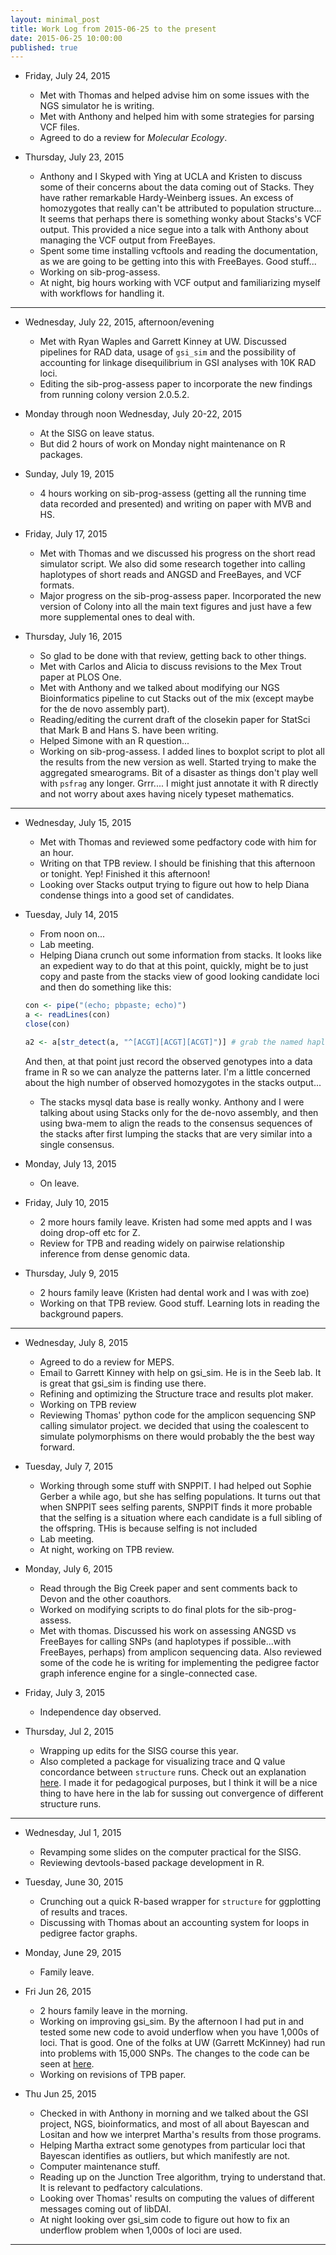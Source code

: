 ```yaml
---
layout: minimal_post
title: Work Log from 2015-06-25 to the present
date: 2015-06-25 10:00:00 
published: true
---
```


* Friday, July 24, 2015
    * Met with Thomas and helped advise him on some issues with the NGS simulator he is writing.
    * Met with Anthony and helped him with some strategies for parsing VCF files.
    * Agreed to do a review for _Molecular Ecology_.
    
    
* Thursday, July 23, 2015
    * Anthony and I Skyped with Ying at UCLA and Kristen to discuss some of their concerns about the
    data coming out of Stacks.  They have rather remarkable Hardy-Weinberg issues. An excess of homozygotes
    that really can't be attributed to population structure... It seems that perhaps there is something
    wonky about Stacks's VCF output.  This provided a nice segue into a talk with Anthony about managing the
    VCF output from FreeBayes.
    * Spent some time installing vcftools and reading the documentation, as we are going to be getting into
    this with FreeBayes.  Good stuff...
    * Working on sib-prog-assess.
    * At night, big hours working with VCF output and familiarizing myself with workflows for handling it.
    
----
    
* Wednesday, July 22, 2015, afternoon/evening
    * Met with Ryan Waples and Garrett Kinney at UW.  Discussed pipelines for RAD data, usage of `gsi_sim`
    and the possibility of accounting for linkage disequilibrium in GSI analyses with 10K RAD loci.
    * Editing the sib-prog-assess paper to incorporate the new findings from running colony version 2.0.5.2.

* Monday through noon Wednesday, July 20-22, 2015
    * At the SISG on leave status.  
    * But did 2 hours of work on Monday night maintenance on R packages.

* Sunday, July 19, 2015
    * 4 hours working on sib-prog-assess (getting all the running time data recorded and
    presented) and writing on paper with MVB and HS.  

* Friday, July 17, 2015
    * Met with Thomas and we discussed his progress on the short read simulator script. We also
    did some research together into calling haplotypes of short reads and ANGSD and FreeBayes, and 
    VCF formats.
    * Major progress on the sib-prog-assess paper.  Incorporated the new version of Colony into all the
    main text figures and just have a few more supplemental ones to deal with.

* Thursday, July 16, 2015
    * So glad to be done with that review, getting back to other things.
    * Met with Carlos and Alicia to discuss revisions to the Mex Trout paper at PLOS One.
    * Met with Anthony and we talked about modifying our NGS Bioinformatics pipeline to
    cut Stacks out of the mix (except maybe for the de novo assembly part).
    * Reading/editing the current draft of the closekin paper for StatSci that Mark B and Hans
    S. have been writing.
    * Helped Simone with an R question...
    * Working on sib-prog-assess. I added lines to boxplot script to plot all the results from the
    new version as well.  Started trying to make the aggregated smearograms.  Bit of a disaster
    as things don't play well with `psfrag` any longer.  Grrr.... I might just annotate it with
    R directly and not worry about axes having nicely typeset mathematics.
    

---- 

* Wednesday, July 15, 2015
    * Met with Thomas and reviewed some pedfactory code with him for an hour.
    * Writing on that TPB review.  I should be finishing that this afternoon or tonight. Yep!
    Finished it this afternoon!
    * Looking over Stacks output trying to figure out how to help Diana condense things into
    a good set of candidates.
 

* Tuesday, July 14, 2015
    * From noon on...
    * Lab meeting.
    * Helping Diana crunch out some information from stacks.  It looks like an expedient way to
    do that at this point, quickly, might be to just copy and paste from the stacks view of good
    looking candidate loci and then do something like this:
    
    ```r
    con <- pipe("(echo; pbpaste; echo)")
    a <- readLines(con)
    close(con)
    
    a2 <- a[str_detect(a, "^[ACGT][ACGT][ACGT]")] # grab the named haplotypes
    ```
    And then, at that point just record the observed genotypes into a data frame in R so we can
    analyze the patterns later.  I'm a little concerned about the high number of observed
    homozygotes in the stacks output...
    * The stacks mysql data base is really wonky.  Anthony and I were talking about using Stacks
    only for the de-novo assembly, and then using bwa-mem to align the reads to the consensus 
    sequences of the stacks after first lumping the stacks that are very similar into a single
    consensus.

* Monday, July 13, 2015
    * On leave.
    
* Friday, July 10, 2015
    * 2 more hours family leave.  Kristen had some med appts and I was doing drop-off etc for Z.
    * Review for TPB and reading widely on pairwise relationship inference from dense
      genomic data.

* Thursday, July 9, 2015
    * 2 hours family leave (Kristen had dental work and I was with zoe)
    * Working on that TPB review. Good stuff.  Learning lots in reading the background papers.

----

* Wednesday, July 8, 2015
    * Agreed to do a review for MEPS.
    * Email to Garrett Kinney with help on gsi_sim.  He is in the Seeb lab.  It is  great
    that gsi_sim is finding use there.
    * Refining and optimizing the Structure trace and results plot maker.
    * Working on TPB review
    * Reviewing Thomas' python code for the amplicon sequencing SNP calling simulator project.
      we decided that using the coalescent to simulate polymorphisms on there would probably
      the the best way forward.
    
    

* Tuesday, July 7, 2015
    * Working through some stuff with SNPPIT.  I had helped out Sophie Gerber a while ago, but she
    has selfing populations.  It turns out that when SNPPIT sees selfing parents, SNPPIT finds
    it more probable that the selfing is a situation where each candidate is a full sibling of the
    offspring.  THis is because selfing is not included 
    * Lab meeting.
    * At night, working on TPB review.
    
    
* Monday, July 6, 2015
    * Read through the Big Creek paper and sent comments back to Devon and the other coauthors.
    * Worked on modifying scripts to do final plots for the sib-prog-assess.
    * Met with thomas.  Discussed his work on assessing ANGSD vs FreeBayes for calling SNPs (and
    haplotypes if possible...with FreeBayes, perhaps) from amplicon sequencing data.  Also reviewed
    some of the code he is writing for implementing the pedigree factor graph inference engine for
    a single-connected case.
    
* Friday, July 3, 2015
    * Independence day observed.
    
* Thursday, Jul 2, 2015
    * Wrapping up edits for the SISG course this year.
    * Also completed a package for visualizing trace and Q value concordance between `structure`
    runs.  Check out an explanation [here](http://rpubs.com/eriqande/scot-cats).  I made it for
    pedagogical purposes, but I think it will be a nice thing to have here in the lab for sussing
    out convergence of different structure runs.
  
----

* Wednesday, Jul 1, 2015
    * Revamping some slides on the computer practical for the SISG.
    * Reviewing devtools-based package development in R.

* Tuesday, June 30, 2015
    * Crunching out a quick R-based wrapper for `structure` for ggplotting of results and traces.
    * Discussing with Thomas about an accounting system for loops in pedigree factor graphs.

* Monday, June 29, 2015
    * Family leave.

* Fri Jun 26, 2015
    * 2 hours family leave in the morning.
    * Working on improving gsi_sim. By the afternoon I had put in and tested some new code to
    avoid underflow when you have 1,000s of loci.  That is good.  One of the folks at UW 
    (Garrett McKinney) had run into problems with 15,000 SNPs.  The changes to the code can
    be seen at [here](https://github.com/eriqande/gsi_sim/commit/280734b4d7c4bd1a89f2bd5273c3bd660b5d73e7).
    * Working on revisions of TPB paper.
    



* Thu Jun 25, 2015
    * Checked in with Anthony in morning and we talked about the GSI project, NGS, bioinformatics,         and most of all about Bayescan and Lositan and how we interpret Martha's results from 
      those programs.
    * Helping Martha extract some genotypes from particular loci that Bayescan identifies as outliers, but which manifestly are not.
    * Computer maintenance stuff.
    * Reading up on the Junction Tree algorithm, trying to understand that.  It is relevant to pedfactory calculations.
    * Looking over Thomas' results on computing the values of different messages coming out of libDAI.
    * At night looking over gsi_sim code to figure out how to fix an underflow problem when 1,000s
    of loci are used.

----  
